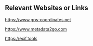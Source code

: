## Relevant Websites or Links

https://www.gps-coordinates.net

https://www.metadata2go.com

https://exif.tools
